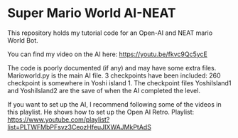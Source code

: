 # Super Mario World AI-NEAT

This repository holds my tutorial code for an Open-AI and NEAT mario World Bot. 

You can find my video on the AI here: https://youtu.be/fkvc9Qc5ycE


The code is poorly documented (if any) and may have some extra files. Marioworld.py is the main AI file. 3 checkpoints have been included: 260 checkpoint is somewhere in Yoshi island 1. The checkpoint files YoshiIsland1 and YoshiIsland2 are the save of when the AI completed the level.


If you want to set up the AI, I recommend following some of the videos in this playlist. He shows how to set up the Open AI Retro.
Playlist: https://www.youtube.com/playlist?list=PLTWFMbPFsvz3CeozHfeuJIXWAJMkPtAdS

